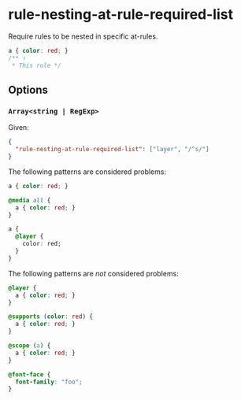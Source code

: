 # rule-nesting-at-rule-required-list

Require rules to be nested in specific at-rules.

<!-- prettier-ignore -->
```css
a { color: red; }
/** ↑
 * This rule */
```

## Options

### `Array<string | RegExp>`

Given:

```json
{
  "rule-nesting-at-rule-required-list": ["layer", "/^s/"]
}
```

The following patterns are considered problems:

<!-- prettier-ignore -->
```css
a { color: red; }
```

<!-- prettier-ignore -->
```css
@media all {
  a { color: red; }
}
```

<!-- prettier-ignore -->
```css
a {
  @layer {
    color: red;
  }
}
```

The following patterns are _not_ considered problems:

<!-- prettier-ignore -->
```css
@layer {
  a { color: red; }
}
```

<!-- prettier-ignore -->
```css
@supports (color: red) {
  a { color: red; }
}
```

<!-- prettier-ignore -->
```css
@scope (a) {
  a { color: red; }
}
```

<!-- prettier-ignore -->
```css
@font-face {
  font-family: "foo";
}
```
